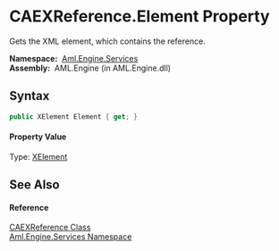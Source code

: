 CAEXReference.Element Property
==============================
Gets the XML element, which contains the reference.

  **Namespace:**  [Aml.Engine.Services][1]  
  **Assembly:**  AML.Engine (in AML.Engine.dll)

Syntax
------

```csharp
public XElement Element { get; }
```

#### Property Value
Type: [XElement][2]

See Also
--------

#### Reference
[CAEXReference Class][3]  
[Aml.Engine.Services Namespace][1]  

[1]: ../README.md
[2]: https://docs.microsoft.com/dotnet/api/system.xml.linq.xelement
[3]: README.md
[4]: https://www.automationml.org
[5]: ../../icons/logoShade.png